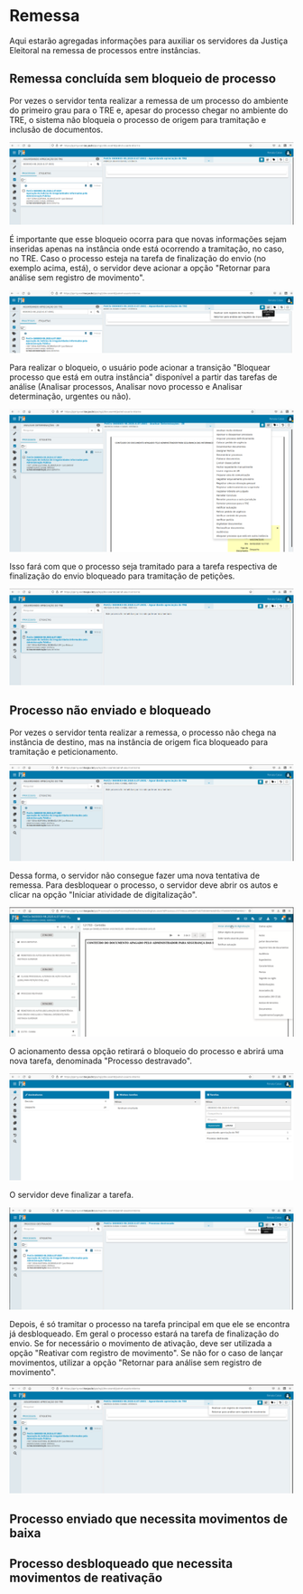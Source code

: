 # Remessa

Aqui estarão agregadas informações para auxiliar os servidores da Justiça Eleitoral na remessa de processos entre instâncias.

## Remessa concluída sem bloqueio de processo

Por vezes o servidor tenta realizar a remessa de um processo do ambiente do primeiro grau para o TRE e, apesar do processo chegar no ambiente do TRE, o sistema não bloqueia o processo de origem para tramitação e inclusão de documentos.

![Processo não bloqueado](img/remessa1.png)

É importante que esse bloqueio ocorra para que novas informações sejam inseridas apenas na instância onde está ocorrendo a tramitação, no caso, no TRE. Caso o processo esteja na tarefa de finalização do envio (no exemplo acima, está), o servidor deve acionar a opção "Retornar para análise sem registro de movimento".

![Retornar](img/remessa2.png)

Para realizar o bloqueio, o usuário pode acionar a transição "Bloquear processo que está em outra instância" disponível a partir das tarefas de análise (Analisar processos, Analisar novo processo e Analisar determinação, urgentes ou não).

![Bloqueio](img/remessa3.png)

Isso fará com que o processo seja tramitado para a tarefa respectiva de finalização do envio bloqueado para tramitação de petições.

![Processo bloqueado](img/remessa4.png)

## Processo não enviado e bloqueado 

Por vezes o servidor tenta realizar a remessa, o processo não chega na instância de destino, mas na instância de origem fica bloqueado para tramitação e peticionamento. 

![Processo bloqueado](img/remessa4.png)

Dessa forma, o servidor não consegue fazer uma nova tentativa de remessa. Para desbloquear o processo, o servidor deve abrir os autos e clicar na opção "Iniciar atividade de digitalização". 

![Digitalizar](img/remessa5.png)

O acionamento dessa opção retirará o bloqueio do processo e abrirá uma nova tarefa, denominada "Processo destravado". 

![Processo destravado](img/remessa6.png)

O servidor deve finalizar a tarefa.

![Finalizar](img/remessa7.png)

Depois, é só tramitar o processo na tarefa principal em que ele se encontra já desbloqueado. Em geral o processo estará na tarefa de finalização do envio. Se for necessário o movimento de ativação, deve ser utilizada a opção "Reativar com registro de movimento". Se não for o caso de lançar movimentos, utilizar a opção "Retornar para análise sem registro de movimento". 

![Finalizar](img/remessa8.png)


## Processo enviado que necessita movimentos de baixa


## Processo desbloqueado que necessita movimentos de reativação
